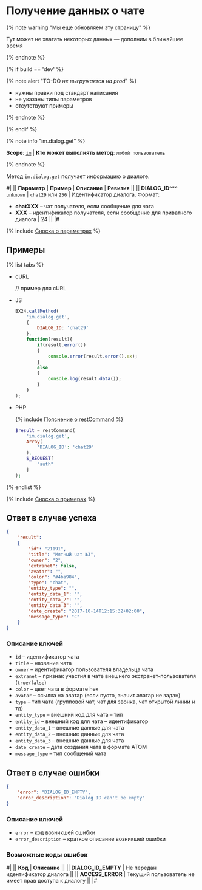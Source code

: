 # Получение данных о чате

{% note warning "Мы еще обновляем эту страницу" %}

Тут может не хватать некоторых данных — дополним в ближайшее время

{% endnote %}

{% if build == 'dev' %}

{% note alert "TO-DO _не выгружается на prod_" %}

- нужны правки под стандарт написания
- не указаны типы параметров
- отсутствуют примеры

{% endnote %}

{% endif %}

{% note info "im.dialog.get" %}

**Scope**: [`im`](../scopes/permissions.md) | **Кто может выполнять метод**: `любой пользователь`

{% endnote %}

Метод `im.dialog.get` получает информацию о диалоге.

#|
|| **Параметр** | **Пример** | **Описание** | **Ревизия** ||
|| **DIALOG_ID^*^**
[`unknown`](../data-types.md) | `chat29`
или
`256` | Идентификатор диалога. Формат:
- **chatXXX** – чат получателя, если сообщение для чата
- **XXX** – идентификатор получателя, если сообщение для приватного диалога | 24 ||
|#

{% include [Сноска о параметрах](../../_includes/required.md) %}

## Примеры

{% list tabs %}

- cURL

    // пример для cURL

- JS

    ```js
    BX24.callMethod(
        'im.dialog.get',
        {
            DIALOG_ID: 'chat29'
        },
        function(result){
            if(result.error())
            {
                console.error(result.error().ex);
            }
            else
            {
                console.log(result.data());
            }
        }
    );
    ```

- PHP

    {% include [Пояснение о restCommand](./_includes/rest-command.md) %}

    ```php
    $result = restCommand(
        'im.dialog.get',
        Array(
            'DIALOG_ID': 'chat29'
        ),
        $_REQUEST[
            "auth"
        ]
    );
    ```

{% endlist %}

{% include [Сноска о примерах](../../_includes/examples.md) %}

## Ответ в случае успеха

```json
{
    "result":
    {
        "id": "21191",
        "title": "Мятный чат №3",
        "owner": "2",
        "extranet": false,
        "avatar": "",
        "color": "#4ba984",
        "type": "chat",
        "entity_type": "",
        "entity_data_1": "",
        "entity_data_2": "",
        "entity_data_3": "",
        "date_create": "2017-10-14T12:15:32+02:00",
        "message_type": "C"
    }
}
```

### Описание ключей

- `id` – идентификатор чата
- `title` – название чата
- `owner` – идентификатор пользователя владельца чата
- `extranet` – признак участия в чате внешнего экстранет-пользователя (`true/false`)
- `color` – цвет чата в формате hex
- `avatar` – ссылка на аватар (если пусто, значит аватар не задан)
- `type` – тип чата (групповой чат, чат для звонка, чат открытой линии и тд)
- `entity_type` – внешний код для чата – тип
- `entity_id` – внешний код для чата – идентификатор
- `entity_data_1` – внешние данные для чата
- `entity_data_2` – внешние данные для чата
- `entity_data_3` – внешние данные для чата
- `date_create` – дата создания чата в формате АТОМ
- `message_type` – тип сообщений чата

## Ответ в случае ошибки

```json
{
    "error": "DIALOG_ID_EMPTY",
    "error_description": "Dialog ID can't be empty"
}
```

### Описание ключей

- `error` – код возникшей ошибки
- `error_description` – краткое описание возникшей ошибки

### Возможные коды ошибок

#|
|| **Код** | **Описание** ||
|| **DIALOG_ID_EMPTY** | Не передан идентификатор диалога ||
|| **ACCESS_ERROR** | Текущий пользователь не имеет прав доступа к диалогу ||
|#